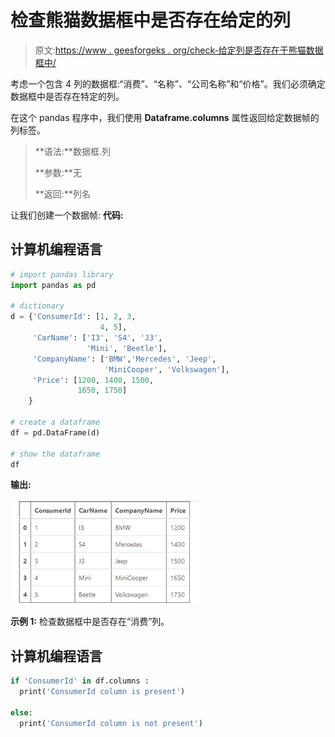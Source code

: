 # 检查熊猫数据框中是否存在给定的列

> 原文:[https://www . geesforgeks . org/check-给定列是否存在于熊猫数据框中/](https://www.geeksforgeeks.org/check-whether-a-given-column-is-present-in-a-pandas-dataframe-or-not/)

考虑一个包含 4 列的数据框:“消费”、“名称”、“公司名称”和“价格”。我们必须确定数据框中是否存在特定的列。

在这个 pandas 程序中，我们使用 **Dataframe.columns** 属性返回给定数据帧的列标签。

> **语法:**数据框.列
> 
> **参数:**无
> 
> **返回:**列名

让我们创建一个数据帧:
**代码:**

## 计算机编程语言

```py
# import pandas library
import pandas as pd

# dictionary
d = {'ConsumerId': [1, 2, 3,
                    4, 5],
     'CarName': ['I3', 'S4', 'J3',
                 'Mini', 'Beetle'],
     'CompanyName': ['BMW','Mercedes', 'Jeep',
                     'MiniCooper', 'Volkswagen'],
     'Price': [1200, 1400, 1500,
               1650, 1750]
    }

# create a dataframe
df = pd.DataFrame(d)

# show the dataframe
df
```

**输出:**

![dataframe](img/b8cb8b2322ab6387e6914b4840bc2dfc.png)

**示例 1:** 检查数据框中是否存在“消费”列。

## 计算机编程语言

```py
if 'ConsumerId' in df.columns :
  print('ConsumerId column is present')

else:
  print('ConsumerId column is not present')
```